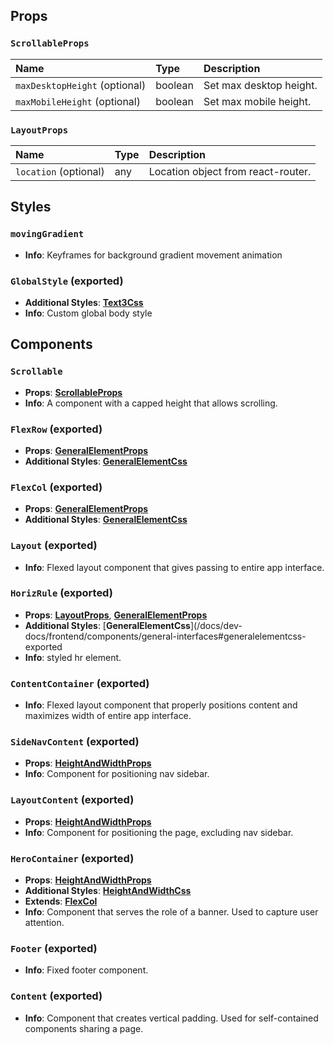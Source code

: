 ## Props

### `ScrollableProps`
| Name | Type | Description                                                          |
| :--- | :--- | :------------------------------------------------------------------- |
| `maxDesktopHeight` (optional) | boolean | Set max desktop height.
| `maxMobileHeight` (optional) | boolean | Set max mobile height.

### `LayoutProps`
| Name | Type | Description                                                          |
| :--- | :--- | :------------------------------------------------------------------- |
| `location` (optional) | any | Location object from react-router.

## Styles

### `movingGradient`
- **Info**: Keyframes for background gradient movement animation

### `GlobalStyle` (exported)
- **Additional Styles**: [**Text3Css**](/docs/dev-docs/frontend/components/atoms/Typography#text3css-exported)
- **Info**: Custom global body style

## Components

### `Scrollable`
- **Props**: [**ScrollableProps**](/docs/dev-docs/frontend/components/atoms/Layout#scrollableprops)
- **Info**: A component with a capped height that allows scrolling.

### `FlexRow` (exported)
- **Props**: [**GeneralElementProps**](/docs/dev-docs/frontend/components/general-interfaces#generalelementprops-exported)
- **Additional Styles**: [**GeneralElementCss**](/docs/dev-docs/frontend/components/general-interfaces#generalelementcss-exported)

### `FlexCol` (exported)
- **Props**: [**GeneralElementProps**](/docs/dev-docs/frontend/components/general-interfaces#generalelementprops-exported)
- **Additional Styles**: [**GeneralElementCss**](/docs/dev-docs/frontend/components/general-interfaces#generalelementcss-exported)

### `Layout` (exported)
- **Info**: Flexed layout component that gives passing to entire app interface.

### `HorizRule` (exported)
- **Props**: [**LayoutProps**](/docs/dev-docs/frontend/components/atoms/Layout#layoutprops), [**GeneralElementProps**](/docs/dev-docs/frontend/components/general-interfaces#generalelementprops-exported)
- **Additional Styles**: [**GeneralElementCss**](/docs/dev-docs/frontend/components/general-interfaces#generalelementcss-exported
- **Info**: styled hr element.

### `ContentContainer` (exported)
- **Info**: Flexed layout component that properly positions content and maximizes width of entire app interface.

### `SideNavContent` (exported)
- **Props**: [**HeightAndWidthProps**](/docs/dev-docs/frontend/components/general-interfaces#heightandwidthprops-exported)
- **Info**: Component for positioning nav sidebar.

### `LayoutContent` (exported)
- **Props**: [**HeightAndWidthProps**](/docs/dev-docs/frontend/components/general-interfaces#heightandwidthprops-exported)
- **Info**: Component for positioning the page, excluding nav sidebar.

### `HeroContainer` (exported)
- **Props**: [**HeightAndWidthProps**](/docs/dev-docs/frontend/components/general-interfaces#heightandwidthprops-exported)
- **Additional Styles**: [**HeightAndWidthCss**](/docs/dev-docs/frontend/components/general-interfaces#heightandwidthcss-exported)
- **Extends**: [**FlexCol**](/docs/dev-docs/frontend/components/atoms/Layout#flexcol-exported)
- **Info**: Component that serves the role of a banner. Used to capture user attention.

### `Footer` (exported)
- **Info**: Fixed footer component.

### `Content` (exported)
- **Info**: Component that creates vertical padding. Used for self-contained components sharing a page.